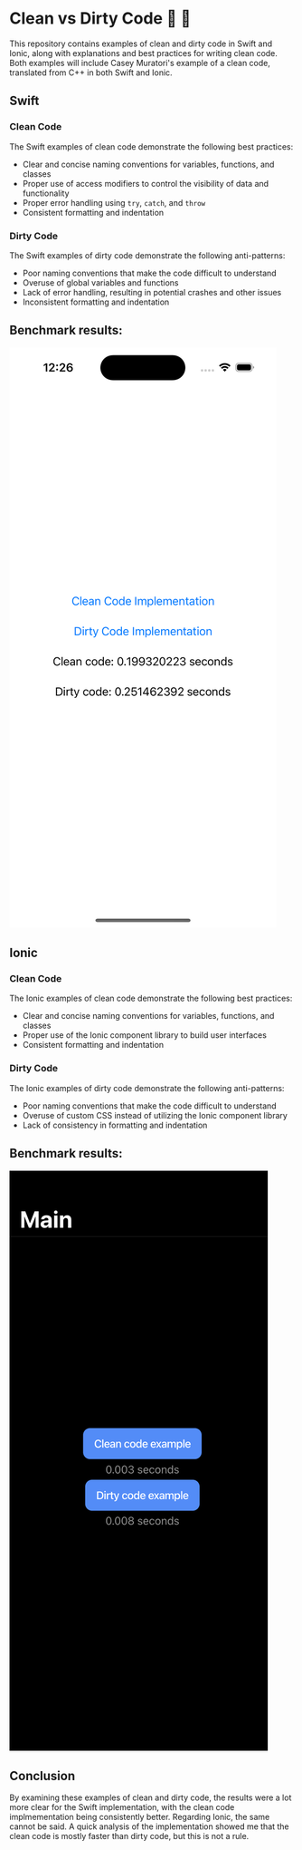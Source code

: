 # Clean vs Dirty Code 🧠 🚀

This repository contains examples of clean and dirty code in Swift and Ionic, along with explanations and best practices for writing clean code.
Both examples will include Casey Muratori's example of a clean code, translated from C++ in both Swift and Ionic.

## Swift

### Clean Code

The Swift examples of clean code demonstrate the following best practices:

- Clear and concise naming conventions for variables, functions, and classes
- Proper use of access modifiers to control the visibility of data and functionality
- Proper error handling using `try`, `catch`, and `throw`
- Consistent formatting and indentation

### Dirty Code

The Swift examples of dirty code demonstrate the following anti-patterns:

- Poor naming conventions that make the code difficult to understand
- Overuse of global variables and functions
- Lack of error handling, resulting in potential crashes and other issues
- Inconsistent formatting and indentation

## Benchmark results:

![iOS Benchmark](https://github.com/albu-alex/CleanVsDirtyCode/blob/main/assets/iOS_Benchmark.png)

## Ionic

### Clean Code

The Ionic examples of clean code demonstrate the following best practices:

- Clear and concise naming conventions for variables, functions, and classes
- Proper use of the Ionic component library to build user interfaces
- Consistent formatting and indentation

### Dirty Code

The Ionic examples of dirty code demonstrate the following anti-patterns:

- Poor naming conventions that make the code difficult to understand
- Overuse of custom CSS instead of utilizing the Ionic component library
- Lack of consistency in formatting and indentation

## Benchmark results:

![Ionic Benchmark](https://github.com/albu-alex/CleanVsDirtyCode/blob/main/assets/Ionic_Benchmark.png)

## Conclusion

By examining these examples of clean and dirty code, the results were a lot more clear for the Swift implementation, with the clean code implmementation being consistently better. Regarding Ionic, the same cannot be said. A quick analysis of the implementation showed me that the clean code is mostly faster than dirty code, but this is not a rule.
